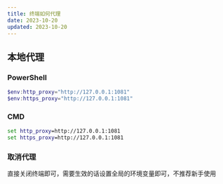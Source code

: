 ```yaml
---
title: 终端如何代理
date: 2023-10-20
updated: 2023-10-20
---
```



## 本地代理

### PowerShell

```  powershell
$env:http_proxy="http://127.0.0.1:1081"
$env:https_proxy="http://127.0.0.1:1081"
```

### CMD

``` cmd
set http_proxy=http://127.0.0.1:1081
set https_proxy=http://127.0.0.1:1081
```

### 取消代理

直接关闭终端即可，需要生效的话设置全局的环境变量即可，不推荐新手使用
